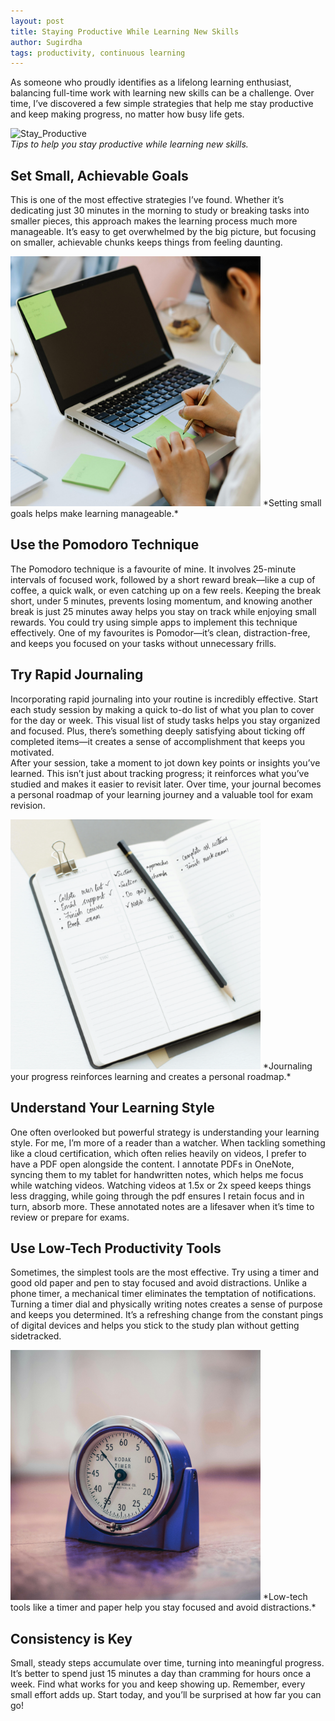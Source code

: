 ```yaml
---
layout: post
title: Staying Productive While Learning New Skills
author: Sugirdha
tags: productivity, continuous learning
---
```


As someone who proudly identifies as a lifelong learning enthusiast, balancing full-time work with learning new skills can be a challenge. Over time, I’ve discovered a few simple strategies that help me stay productive and keep making progress, no matter how busy life gets.

![Stay_Productive](/assets/img/250115_stay_productive_4.png)  
_Tips to help you stay productive while learning new skills._

## Set Small, Achievable Goals

This is one of the most effective strategies I’ve found. Whether it’s dedicating just 30 minutes in the morning to study or breaking tasks into smaller pieces, this approach makes the learning process much more manageable. It’s easy to get overwhelmed by the big picture, but focusing on smaller, achievable chunks keeps things from feeling daunting.

<img src="/assets/img/250115_task_plan.png" alt="Set Small Goals" height="400">  
*Setting small goals helps make learning manageable.*

## Use the Pomodoro Technique

The Pomodoro technique is a favourite of mine. It involves 25-minute intervals of focused work, followed by a short reward break—like a cup of coffee, a quick walk, or even catching up on a few reels. Keeping the break short, under 5 minutes, prevents losing momentum, and knowing another break is just 25 minutes away helps you stay on track while enjoying small rewards. You could try using simple apps to implement this technique effectively. One of my favourites is Pomodor—it’s clean, distraction-free, and keeps you focused on your tasks without unnecessary frills.

<!---
<img src="/assets/img/250115_timer.png" alt="Pomodoro Timer" width="400" height="400">
*Image Caption: The Pomodoro technique helps you stay focused with timed intervals and breaks.*
-->

## Try Rapid Journaling

Incorporating rapid journaling into your routine is incredibly effective. Start each study session by making a quick to-do list of what you plan to cover for the day or week. This visual list of study tasks helps you stay organized and focused. Plus, there’s something deeply satisfying about ticking off completed items—it creates a sense of accomplishment that keeps you motivated.  
After your session, take a moment to jot down key points or insights you’ve learned. This isn’t just about tracking progress; it reinforces what you’ve studied and makes it easier to revisit later. Over time, your journal becomes a personal roadmap of your learning journey and a valuable tool for exam revision.

<img src="/assets/img/250115_rapid_journal.png" alt="Journaling" height="400">  
*Journaling your progress reinforces learning and creates a personal roadmap.*

## Understand Your Learning Style

One often overlooked but powerful strategy is understanding your learning style. For me, I’m more of a reader than a watcher. When tackling something like a cloud certification, which often relies heavily on videos, I prefer to have a PDF open alongside the content. I annotate PDFs in OneNote, syncing them to my tablet for handwritten notes, which helps me focus while watching videos. Watching videos at 1.5x or 2x speed keeps things less dragging, while going through the pdf ensures I retain focus and in turn, absorb more. These annotated notes are a lifesaver when it’s time to review or prepare for exams.

<!---
<img src="./assets/img/250115_rapid_journal.png" alt="Learning Style" width="400" height="400">
*Image Caption: Annotating PDFs while watching videos helps me stay engaged and retain information.*
-->

## Use Low-Tech Productivity Tools

Sometimes, the simplest tools are the most effective. Try using a timer and good old paper and pen to stay focused and avoid distractions. Unlike a phone timer, a mechanical timer eliminates the temptation of notifications. Turning a timer dial and physically writing notes creates a sense of purpose and keeps you determined. It’s a refreshing change from the constant pings of digital devices and helps you stick to the study plan without getting sidetracked.

<img src="/assets/img/250115_timer.png" alt="Low-Tech Tools" height="400">  
*Low-tech tools like a timer and paper help you stay focused and avoid distractions.*

## Consistency is Key

Small, steady steps accumulate over time, turning into meaningful progress. It’s better to spend just 15 minutes a day than cramming for hours once a week. Find what works for you and keep showing up. Remember, every small effort adds up. Start today, and you’ll be surprised at how far you can go!

<!---
<img src="/assets/img/250115_rapid_journal.png" alt="Consistency" width="400" height="400">
*Image Caption: Consistency is key to making steady progress over time.*
-->

